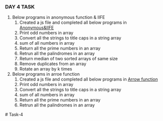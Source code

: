 ### DAY 4 TASK

1. Below programs in anonymous function & IIFE
   1. Created a js file and completed all below programs in [Anonymous&IIFE](./Anonymous&IIFE/)
   2. Print odd numbers in array
   3. Convert all the strings to title caps in a string array
   4. sum of all numbers in array
   5. Return all the prime numbers in an array
   6. Retrun all the palindromes in an array
   7. Return median of two sorted arrays of same size
   8. Remove duplicates from an array
   9. Rotate an array by k times
2. Below programs in arroe function
   1. Created a js file and completed all below programs in [Arrow function](./Arrow%20function/)
   2. Print odd numbers in array
   3. Convert all the strings to title caps in a string array
   4. sum of all numbers in array
   5. Return all the prime numbers in an array
   6. Retrun all the palindromes in an array 
       
   



#   T a s k - 4  
 